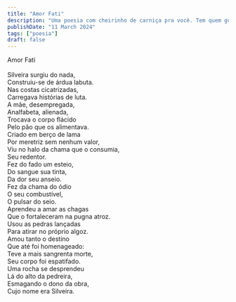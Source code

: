 ```yaml
---
title: "Amor Fati"
description: "Uma poesia com cheirinho de carniça pra você. Tem quem goste de carniça, mas poesia é pra poucos."
publishDate: "11 March 2024"
tags: ["poesia"]
draft: false
---
```


Amor Fati<br>
<br>
Silveira surgiu do nada,<br>
Construiu-se de árdua labuta.<br>
Nas costas cicatrizadas,<br>
Carregava histórias de luta.<br>
A mãe, desempregada,<br>
Analfabeta, alienada,<br>
Trocava o corpo flácido<br>
Pelo pão que os alimentava.<br>
Criado em berço de lama<br>
Por meretriz sem nenhum valor,<br>
Viu no halo da chama que o consumia,<br>
Seu redentor.<br>
Fez do fado um esteio,<br>
Do sangue sua tinta,<br>
Da dor seu anseio.<br>
Fez da chama do ódio<br>
O seu combustível,<br>
O pulsar do seio.<br>
Aprendeu a amar as chagas<br>
Que o fortaleceram na pugna atroz.<br>
Usou as pedras lançadas<br>
Para atirar no próprio algoz.<br>
Amou tanto o destino<br>
Que até foi homenageado:<br>
Teve a mais sangrenta morte,<br>
Seu corpo foi espatifado.<br>
Uma rocha se desprendeu<br>
Lá do alto da pedreira,<br>
Esmagando o dono da obra,<br>
Cujo nome era Silveira.<br>
